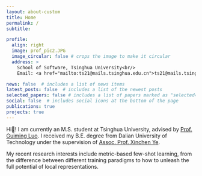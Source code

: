 ```yaml
---
layout: about-custom
title: Home
permalink: /
subtitle:

profile:
  align: right
  image: prof_pic2.JPG
  image_circular: false # crops the image to make it circular
  address: >
    School of Software, Tsinghua University<br/>
    Email: <a href="mailto:ts21@mails.tsinghua.edu.cn">ts21@mails.tsinghua.edu.cn</a>

news: false  # includes a list of news items
latest_posts: false  # includes a list of the newest posts
selected_papers: false # includes a list of papers marked as "selected={true}"
social: false  # includes social icons at the bottom of the page
publications: true
projects: true
---
```


Hi👋! I am currently an M.S. student at Tsinghua University, advised by [Prof. Guiming Luo](https://www.thss.tsinghua.edu.cn/en/faculty/guimingluo.htm). I received my B.E. degree from Dalian University of Technology under the supervision of [Assoc. Prof. Xinchen Ye](http://faculty.dlut.edu.cn/yexinchen/en/index.htm).

My recent research interests include metric-based few-shot learning, from the difference between different training paradigms to how to unleash the full potential of local representations.

<!-- Write your biography here. Tell the world about yourself. Link to your favorite [subreddit](http://reddit.com). You can put a picture in, too. The code is already in, just name your picture `prof_pic.jpg` and put it in the `img/` folder.

Put your address / P.O. box / other info right below your picture. You can also disable any of these elements by editing `profile` property of the YAML header of your `_pages/about.md`. Edit `_bibliography/papers.bib` and Jekyll will render your [publications page](/al-folio/publications/) automatically.

Link to your social media connections, too. This theme is set up to use [Font Awesome icons](http://fortawesome.github.io/Font-Awesome/) and [Academicons](https://jpswalsh.github.io/academicons/), like the ones below. Add your Facebook, Twitter, LinkedIn, Google Scholar, or just disable all of them. -->
